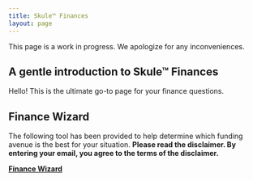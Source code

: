 ```yaml
---
title: Skule™ Finances
layout: page
---
```


This page is a work in progress. We apologize for any inconveniences.

## A gentle introduction to Skule™ Finances

Hello! This is the ultimate go-to page for your finance questions.

## Finance Wizard

The following tool has been provided to help determine which funding avenue is the best for your situation. <b> Please read the disclaimer. By entering your email, you agree to the terms of the disclaimer. <b>

<a class="button-is-primary" href="https://docs.google.com/forms/d/e/1FAIpQLSd4fQPR3ZO6AUvgnW0ev82GjdRG9SQHvb-OAPJfjEUSdvvHRA/viewform"> Finance Wizard </a>
